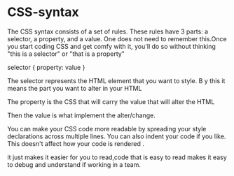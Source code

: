 # CSS-syntax
The CSS syntax consists of a set of rules. These rules have 3 parts: a selector, a property, and a value. One does not need to remember this.Once you start coding CSS and get comfy with it, you'll do so without thinking "this is a selector" or "that is a property"

selector { property: value }

The selector represents the HTML element that you want to style. B y this it means the part you want to alter in your HTML

The property is the CSS that will carry the value that will alter the HTML

Then the value is what implement the alter/change.

You can make your CSS code more readable by spreading your style declarations across multiple lines. You can also indent your code if you like. This doesn't affect how your code is rendered .

it just makes it easier for you to read,code that is easy to read makes it easy to debug and understand if working in a team.
